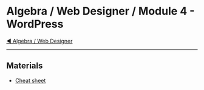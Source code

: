# Algebra / Web Designer / Module 4 - WordPress

[:arrow_backward: Algebra / Web Designer](../)

---

## Materials

* [Cheat sheet](cheat-sheet.md)

